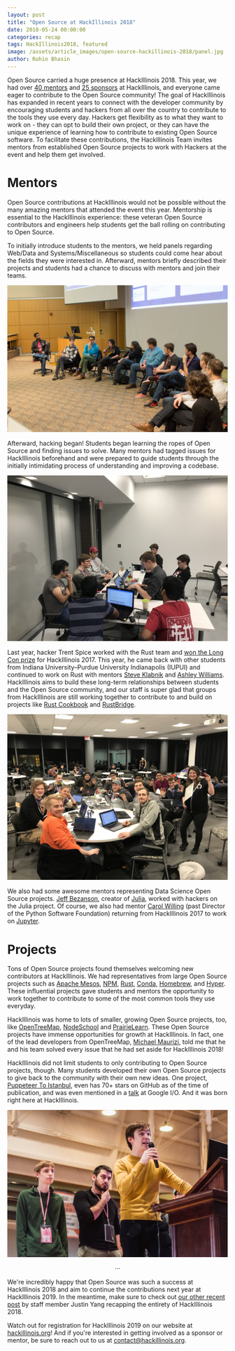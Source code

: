 ```yaml
---
layout: post
title: "Open Source at HackIllinois 2018"
date: 2018-05-24 00:00:00
categories: recap
tags: HackIllinois2018, featured
image: /assets/article_images/open-source-hackillinois-2018/panel.jpg
author: Rohin Bhasin
---
```


Open Source carried a huge presence at HackIllinois 2018. This year, we had over [40 mentors](https://2018.hackillinois.org/mentors) and [25 sponsors](2018.hackillinois.org) at HackIllinois, and everyone came eager to contribute to the Open Source community! The goal of HackIllinois has expanded in recent years to connect with the developer community by encouraging students and hackers from all over the country to contribute to the tools they use every day. Hackers get flexibility as to what they want to work on - they can opt to build their own project, or they can have the unique experience of learning how to contribute to existing Open Source software. To facilitate these contributions, the HackIllinois Team invites mentors from established Open Source projects to work with Hackers at the event and help them get involved.

# Mentors

Open Source contributions at HackIllinois would not be possible without the many amazing mentors that attended the event this year. Mentorship is essential to the HackIllinois experience: these veteran Open Source contributors and engineers help students get the ball rolling on contributing to Open Source. 

To initially introduce students to the mentors, we held panels regarding Web/Data and Systems/Miscellaneous so students could come hear about the fields they were interested in. Afterward, mentors briefly described their projects and students had a chance to discuss with mentors and join their teams.

![Mentors with experience in Web/Data discuss at the panel in Siebel](/assets/article_images/open-source-hackillinois-2018/panel_speakers.jpg "panel")

Afterward, hacking began! Students began learning the ropes of Open Source and finding issues to solve. Many mentors had tagged issues for HackIllinois beforehand and were prepared to guide students through the initially intimidating process of understanding and improving a codebase.

![Students start to work with mentor Andy Schwartzmeyer on the Apache Mesos project](/assets/article_images/open-source-hackillinois-2018/powershell.jpg "mesos")

Last year, hacker Trent Spice worked with the Rust team and [won the Long Con prize](https://blog.hackillinois.org/spotlight/2017/09/29/open-Source-at-hackillinois-rust-cookbook.html) for HackIllinois 2017. This year, he came back with other students from Indiana University–Purdue University Indianapolis (IUPUI) and continued to work on Rust with mentors [Steve Klabnik](https://github.com/steveklabnik) and [Ashley Williams](https://github.com/ashleygwilliams). HackIllinois aims to build these long-term relationships between students and the Open Source community, and our staff is super glad that groups from HackIllinois are still working together to contribute to and build on projects like [Rust Cookbook](https://github.com/rust-lang-nursery/rust-cookbook) and [RustBridge](https://github.com/rustbridge).

![Hackers from IUPUI work with mentors from Rust in the ECEB](/assets/article_images/open-source-hackillinois-2018/rust.jpg "rust")

We also had some awesome mentors representing Data Science Open Source projects. [Jeff Bezanson](https://github.com/JeffBezanson), creator of [Julia](https://github.com/JuliaLang/julia), worked with hackers on the Julia project. Of course, we also had mentor [Carol Willing](https://github.com/willingc) (past Director of the Python Software Foundation) returning from HackIllinois 2017 to work on [Jupyter](https://github.com/jupyter/jupyter).

# Projects

Tons of Open Source projects found themselves welcoming new contributors at HackIllinois. We had representatives from large Open Source projects such as [Apache Mesos](https://github.com/apache/mesos), [NPM](https://github.com/npm/npm), [Rust](https://github.com/rust-lang/rust), [Conda](https://github.com/conda/conda), [Homebrew](https://github.com/Homebrew/brew), and [Hyper](https://github.com/zeit/hyper). These influential projects gave students and mentors the opportunity to work together to contribute to some of the most common tools they use everyday.

HackIllinois was home to lots of smaller, growing Open Source projects, too, like [OpenTreeMap](https://github.com/OpenTreeMap/otm-core), [NodeSchool](https://github.com/nodeschool/nodeschool.github.io) and [PrairieLearn](https://github.com/PrairieLearn/PrairieLearn).  These Open Source projects have immense opportunities for growth at HackIllinois. In fact, one of the lead developers from OpenTreeMap, [Michael Maurizi](https://github.com/maurizi), told me that he and his team solved every issue that he had set aside for HackIllinois 2018!

HackIllinois did not limit students to only contributing to Open Source projects, though. Many students developed their own Open Source projects to give back to the community with their own new ideas. One project, [Puppeteer To Istanbul](https://github.com/istanbuljs/puppeteer-to-istanbul), even has 70+ stars on GitHub as of the time of publication, and was even mentioned in a [talk](https://youtu.be/lhZOFUY1weo?t=19m5s) at Google I/O. And it was born right here at HackIllinois.

![The hackers from the Puppeteer to Istanbul project present at closing ceremonies](/assets/article_images/open-source-hackillinois-2018/puppeteer.jpg "puppeteer")

<center>&middot;&middot;&middot;</center>

We're incredibly happy that Open Source was such a success at HackIllinois 2018 and aim to continue the contributions next year at HackIllinois 2019. In the meantime, make sure to check out [our other recent post](https://blog.hackillinois.org/recap/2018/05/19/hackillinois-2018-recap.html) by staff member Justin Yang recapping the entirety of HackIllinois 2018.

Watch out for registration for HackIllinois 2019 on our website at [hackillinois.org](https://hackillinois.org)! And if you're interested in getting involved as a sponsor or mentor, be sure to reach out to us at contact@hackillinois.org.
